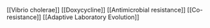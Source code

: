 [[Vibrio cholerae]]
[[Doxycycline]]
[[Antimicrobial resistance]]
[[Co-resistance]]
[[Adaptive Laboratory Evolution]]
